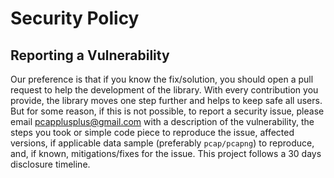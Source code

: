 # Security Policy

<!--
## Supported Versions

| Version | Supported          |
| ------- | ------------------ |
| x.x.x   | :white_check_mark: |
| x.x.x   | :x:                |
-->

## Reporting a Vulnerability

Our preference is that if you know the fix/solution, you should open a pull request to help the development of the library. With every contribution you provide, the library moves one step further and helps to keep safe all users. But for some reason, if this is not possible, to report a security issue, please email <pcapplusplus@gmail.com> with a description of the vulnerability, the steps you took or simple code piece to reproduce the issue, affected versions, if applicable data sample (preferably `pcap/pcapng`) to reproduce, and, if known, mitigations/fixes for the issue. This project follows a 30 days disclosure timeline.
